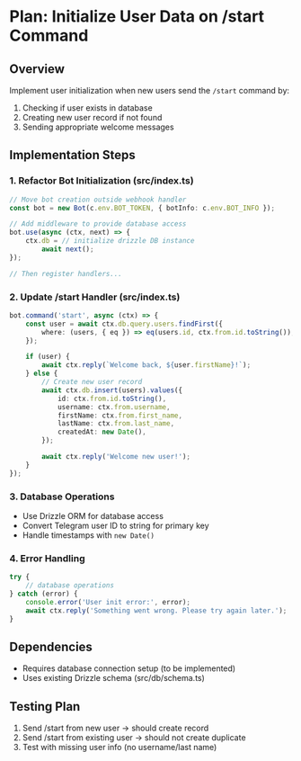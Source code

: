 # Plan: Initialize User Data on /start Command

## Overview

Implement user initialization when new users send the `/start` command by:

1. Checking if user exists in database
2. Creating new user record if not found
3. Sending appropriate welcome messages

## Implementation Steps

### 1. Refactor Bot Initialization (src/index.ts)

```typescript
// Move bot creation outside webhook handler
const bot = new Bot(c.env.BOT_TOKEN, { botInfo: c.env.BOT_INFO });

// Add middleware to provide database access
bot.use(async (ctx, next) => {
	ctx.db = // initialize drizzle DB instance
		await next();
});

// Then register handlers...
```

### 2. Update /start Handler (src/index.ts)

```typescript
bot.command('start', async (ctx) => {
	const user = await ctx.db.query.users.findFirst({
		where: (users, { eq }) => eq(users.id, ctx.from.id.toString()),
	});

	if (user) {
		await ctx.reply(`Welcome back, ${user.firstName}!`);
	} else {
		// Create new user record
		await ctx.db.insert(users).values({
			id: ctx.from.id.toString(),
			username: ctx.from.username,
			firstName: ctx.from.first_name,
			lastName: ctx.from.last_name,
			createdAt: new Date(),
		});

		await ctx.reply('Welcome new user!');
	}
});
```

### 3. Database Operations

- Use Drizzle ORM for database access
- Convert Telegram user ID to string for primary key
- Handle timestamps with `new Date()`

### 4. Error Handling

```typescript
try {
	// database operations
} catch (error) {
	console.error('User init error:', error);
	await ctx.reply('Something went wrong. Please try again later.');
}
```

## Dependencies

- Requires database connection setup (to be implemented)
- Uses existing Drizzle schema (src/db/schema.ts)

## Testing Plan

1. Send /start from new user → should create record
2. Send /start from existing user → should not create duplicate
3. Test with missing user info (no username/last name)
